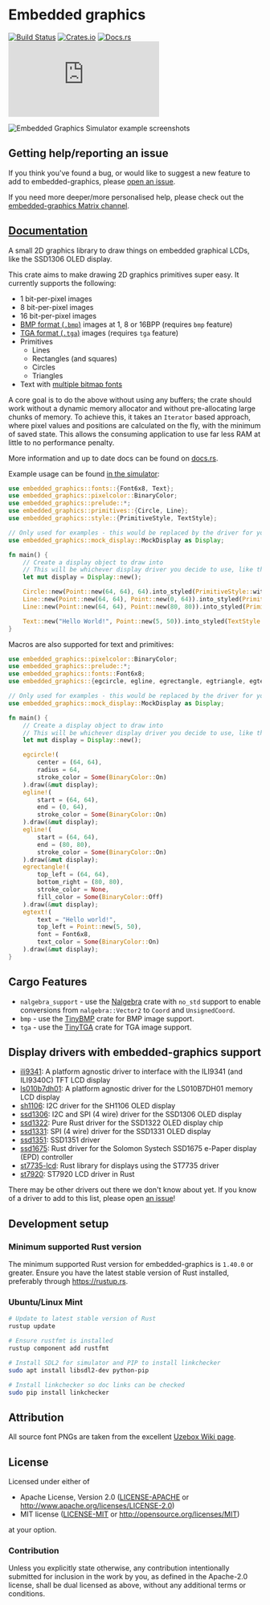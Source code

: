 # Embedded graphics

[![Build Status](https://circleci.com/gh/jamwaffles/embedded-graphics/tree/master.svg?style=shield)](https://circleci.com/gh/jamwaffles/embedded-graphics/tree/master)
[![Crates.io](https://img.shields.io/crates/v/embedded-graphics.svg)](https://crates.io/crates/embedded-graphics)
[![Docs.rs](https://docs.rs/embedded-graphics/badge.svg)](https://docs.rs/embedded-graphics)
[![embedded-graphics on Matrix](https://img.shields.io/matrix/rust-embedded-graphics:matrix.org)](https://matrix.to/#/#rust-embedded-graphics:matrix.org)

![Embedded Graphics Simulator example screenshots](https://raw.githubusercontent.com/jamwaffles/embedded-graphics/master/assets/simulator-demo.png)

## Getting help/reporting an issue

If you think you've found a bug, or would like to suggest a new feature to add to embedded-graphics, please [open an issue](https://github.com/jamwaffles/embedded-graphics/issues/new).

If you need more deeper/more personalised help, please check out the [embedded-graphics Matrix channel](https://matrix.to/#/#rust-embedded-graphics:matrix.org).

## [Documentation](https://docs.rs/embedded-graphics)

A small 2D graphics library to draw things on embedded graphical LCDs, like the SSD1306 OLED display.

This crate aims to make drawing 2D graphics primitives super easy. It currently supports the
following:

- 1 bit-per-pixel images
- 8 bit-per-pixel images
- 16 bit-per-pixel images
- [BMP format (`.bmp`)](https://en.wikipedia.org/wiki/BMP_file_format) images at 1, 8 or 16BPP (requires `bmp` feature)
- [TGA format (`.tga`)](https://en.wikipedia.org/wiki/Truevision_TGA) images (requires `tga` feature)
- Primitives
  - Lines
  - Rectangles (and squares)
  - Circles
  - Triangles
- Text with [multiple bitmap fonts](src/fonts)

A core goal is to do the above without using any buffers; the crate should work without a
dynamic memory allocator and without pre-allocating large chunks of memory. To achieve this, it
takes an `Iterator` based approach, where pixel values and positions are calculated on the fly,
with the minimum of saved state. This allows the consuming application to use far less RAM at
little to no performance penalty.

More information and up to date docs can be found on [docs.rs](https://docs.rs/embedded-graphics).

Example usage can be found [in the simulator](./simulator/examples):

```rust
use embedded_graphics::fonts::{Font6x8, Text};
use embedded_graphics::pixelcolor::BinaryColor;
use embedded_graphics::prelude::*;
use embedded_graphics::primitives::{Circle, Line};
use embedded_graphics::style::{PrimitiveStyle, TextStyle};

// Only used for examples - this would be replaced by the driver for your chosen display
use embedded_graphics::mock_display::MockDisplay as Display;

fn main() {
    // Create a display object to draw into
    // This will be whichever display driver you decide to use, like the SSD1306, SSD1351, etc
    let mut display = Display::new();

    Circle::new(Point::new(64, 64), 64).into_styled(PrimitiveStyle::with_stroke(BinaryColor::On, 1)).draw(&mut display);
    Line::new(Point::new(64, 64), Point::new(0, 64)).into_styled(PrimitiveStyle::with_stroke(BinaryColor::On, 1)).draw(&mut display);
    Line::new(Point::new(64, 64), Point::new(80, 80)).into_styled(PrimitiveStyle::with_stroke(BinaryColor::On, 1)).draw(&mut display);

    Text::new("Hello World!", Point::new(5, 50)).into_styled(TextStyle::new(Font6x8, BinaryColor::On)).draw(&mut display);
}
```

Macros are also supported for text and primitives:

```rust
use embedded_graphics::pixelcolor::BinaryColor;
use embedded_graphics::prelude::*;
use embedded_graphics::fonts::Font6x8;
use embedded_graphics::{egcircle, egline, egrectangle, egtriangle, egtext};

// Only used for examples - this would be replaced by the driver for your chosen display
use embedded_graphics::mock_display::MockDisplay as Display;

fn main() {
    // Create a display object to draw into
    // This will be whichever display driver you decide to use, like the SSD1306, SSD1351, etc
    let mut display = Display::new();

    egcircle!(
        center = (64, 64),
        radius = 64,
        stroke_color = Some(BinaryColor::On)
    ).draw(&mut display);
    egline!(
        start = (64, 64),
        end = (0, 64),
        stroke_color = Some(BinaryColor::On)
    ).draw(&mut display);
    egline!(
        start = (64, 64),
        end = (80, 80),
        stroke_color = Some(BinaryColor::On)
    ).draw(&mut display);
    egrectangle!(
        top_left = (64, 64),
        bottom_right = (80, 80),
        stroke_color = None,
        fill_color = Some(BinaryColor::Off)
    ).draw(&mut display);
    egtext!(
        text = "Hello world!",
        top_left = Point::new(5, 50),
        font = Font6x8,
        text_color = Some(BinaryColor::On)
    ).draw(&mut display);
}
```

## Cargo Features

- `nalgebra_support` - use the [Nalgebra](https://crates.io/crates/nalgebra) crate with `no_std`
  support to enable conversions from `nalgebra::Vector2` to `Coord` and `UnsignedCoord`.
- `bmp` - use the [TinyBMP](https://crates.io/crates/tinybmp) crate for BMP image support.
- `tga` - use the [TinyTGA](https://crates.io/crates/tinytga) crate for TGA image support.

## Display drivers with embedded-graphics support

- [ili9341](https://crates.io/crates/ili9341): A platform agnostic driver to interface with the ILI9341 (and ILI9340C) TFT LCD display
- [ls010b7dh01](https://crates.io/crates/ls010b7dh01): A platform agnostic driver for the LS010B7DH01 memory LCD display
- [sh1106](https://crates.io/crates/sh1106): I2C driver for the SH1106 OLED display
- [ssd1306](https://crates.io/crates/ssd1306): I2C and SPI (4 wire) driver for the SSD1306 OLED display
- [ssd1322](https://crates.io/crates/ssd1322): Pure Rust driver for the SSD1322 OLED display chip
- [ssd1331](https://crates.io/crates/ssd1331): SPI (4 wire) driver for the SSD1331 OLED display
- [ssd1351](https://crates.io/crates/ssd1351): SSD1351 driver
- [ssd1675](https://crates.io/crates/ssd1675): Rust driver for the Solomon Systech SSD1675 e-Paper display (EPD) controller
- [st7735-lcd](https://crates.io/crates/st7735-lcd): Rust library for displays using the ST7735 driver
- [st7920](https://crates.io/crates/st7920): ST7920 LCD driver in Rust

There may be other drivers out there we don't know about yet. If you know of a driver to add to this list, please open [an issue](https://github.com/jamwaffles/embedded-graphics/issues/new)!

## Development setup

### Minimum supported Rust version

The minimum supported Rust version for embedded-graphics is `1.40.0` or greater.
Ensure you have the latest stable version of Rust installed, preferably through <https://rustup.rs>.

### Ubuntu/Linux Mint

```bash
# Update to latest stable version of Rust
rustup update

# Ensure rustfmt is installed
rustup component add rustfmt

# Install SDL2 for simulator and PIP to install linkchecker
sudo apt install libsdl2-dev python-pip

# Install linkchecker so doc links can be checked
sudo pip install linkchecker
```

## Attribution

All source font PNGs are taken from the excellent [Uzebox Wiki page](http://uzebox.org/wiki/Font_Bitmaps).

## License

Licensed under either of

- Apache License, Version 2.0 ([LICENSE-APACHE](LICENSE-APACHE) or
  http://www.apache.org/licenses/LICENSE-2.0)
- MIT license ([LICENSE-MIT](LICENSE-MIT) or http://opensource.org/licenses/MIT)

at your option.

### Contribution

Unless you explicitly state otherwise, any contribution intentionally submitted for inclusion in the
work by you, as defined in the Apache-2.0 license, shall be dual licensed as above, without any
additional terms or conditions.
